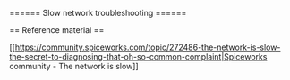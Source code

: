 
====== Slow network troubleshooting ======


== Reference material ==

[[https://community.spiceworks.com/topic/272486-the-network-is-slow-the-secret-to-diagnosing-that-oh-so-common-complaint|Spiceworks community - The network is slow]]